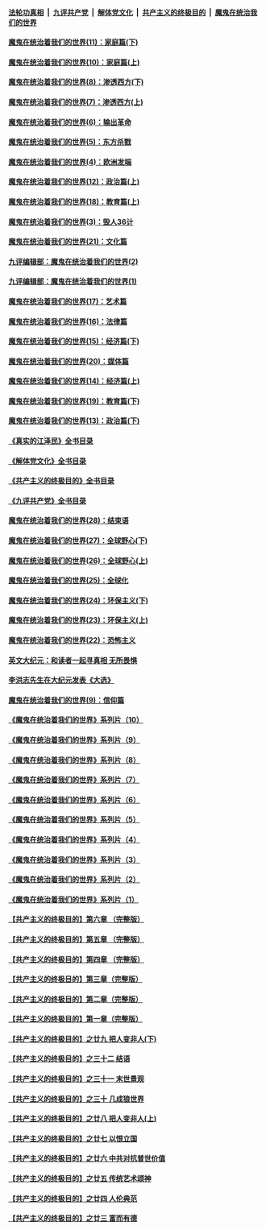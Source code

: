 ####  [法轮功真相](../../../../basic/blob/master/README.md?t=12061402) &nbsp;|&nbsp; [九评共产党](../../../../9ping.md/blob/master/README.md?t=12061402) &nbsp;|&nbsp; [解体党文化](../../../../jtdwh.md/blob/master/README.md?t=12061402)  &nbsp;|&nbsp; [共产主义的终极目的](../../../../gczydzjmd.md/blob/master/README.md?t=12061402) &nbsp;|&nbsp; [魔鬼在统治我们的世界](../../../../mgztzwmdsj.md/blob/master/README.md?t=12061402) 

#### [魔鬼在统治着我们的世界(11)：家庭篇(下)](../pages/nsc422/n10440961.md?t=12061402) 

#### [魔鬼在统治着我们的世界(10)：家庭篇(上)](../pages/nsc422/n10435448.md?t=12061402) 

#### [魔鬼在统治着我们的世界(8)：渗透西方(下)](../pages/nsc422/n10429603.md?t=12061402) 

#### [魔鬼在统治着我们的世界(7)：渗透西方(上)](../pages/nsc422/n10426013.md?t=12061402) 

#### [魔鬼在统治着我们的世界(6)：输出革命](../pages/nsc422/n10421536.md?t=12061402) 

#### [魔鬼在统治着我们的世界(5)：东方杀戮](../pages/nsc422/n10417707.md?t=12061402) 

#### [魔鬼在统治着我们的世界(4)：欧洲发端](../pages/nsc422/n10414890.md?t=12061402) 

#### [魔鬼在统治着我们的世界(12)：政治篇(上)](../pages/nsc422/n10444576.md?t=12061402) 

#### [魔鬼在统治着我们的世界(18)：教育篇(上)](../pages/nsc422/n10526970.md?t=12061402) 

#### [魔鬼在统治着我们的世界(3)：毁人36计](../pages/nsc422/n10411583.md?t=12061402) 

#### [魔鬼在统治着我们的世界(21)：文化篇](../pages/nsc422/n10597706.md?t=12061402) 

#### [九评编辑部：魔鬼在统治着我们的世界(2)](../pages/nsc422/n10410036.md?t=12061402) 

#### [九评编辑部：魔鬼在统治着我们的世界(1)](../pages/nsc422/n10406825.md?t=12061402) 

#### [魔鬼在统治着我们的世界(17)：艺术篇](../pages/nsc422/n10499093.md?t=12061402) 

#### [魔鬼在统治着我们的世界(16)：法律篇](../pages/nsc422/n10485969.md?t=12061402) 

#### [魔鬼在统治着我们的世界(15)：经济篇(下)](../pages/nsc422/n10469975.md?t=12061402) 

#### [魔鬼在统治着我们的世界(20)：媒体篇](../pages/nsc422/n10586579.md?t=12061402) 

#### [魔鬼在统治着我们的世界(14)：经济篇(上)](../pages/nsc422/n10457370.md?t=12061402) 

#### [魔鬼在统治着我们的世界(19)：教育篇(下)](../pages/nsc422/n10564808.md?t=12061402) 

#### [魔鬼在统治着我们的世界(13)：政治篇(下)](../pages/nsc422/n10448270.md?t=12061402) 

#### [《真实的江泽民》全书目录](../pages/nsc422/n13721399.md?t=12061402) 

#### [《解体党文化》全书目录](../pages/nsc422/n13721157.md?t=12061402) 

#### [《共产主义的终极目的》全书目录](../pages/nsc422/n13721048.md?t=12061402) 

#### [《九评共产党》全书目录](../pages/nsc422/n13708085.md?t=12061402) 

#### [魔鬼在统治着我们的世界(28)：结束语](../pages/nsc422/n10936246.md?t=12061402) 

#### [魔鬼在统治着我们的世界(27)：全球野心(下)](../pages/nsc422/n10928319.md?t=12061402) 

#### [魔鬼在统治着我们的世界(26)：全球野心(上)](../pages/nsc422/n10900318.md?t=12061402) 

#### [魔鬼在统治着我们的世界(25)：全球化](../pages/nsc422/n10788205.md?t=12061402) 

#### [魔鬼在统治着我们的世界(24)：环保主义(下)](../pages/nsc422/n10695307.md?t=12061402) 

#### [魔鬼在统治着我们的世界(23)：环保主义(上)](../pages/nsc422/n10688613.md?t=12061402) 

#### [魔鬼在统治着我们的世界(22)：恐怖主义](../pages/nsc422/n10614727.md?t=12061402) 

#### [英文大纪元：和读者一起寻真相 无所畏惧](../pages/nsc422/n12542027.md?t=12061402) 

#### [李洪志先生在大纪元发表《大选》](../pages/nsc422/n12534746.md?t=12061402) 

#### [魔鬼在统治着我们的世界(9)：信仰篇](../pages/nsc422/n10432159.md?t=12061402) 

#### [《魔鬼在统治着我们的世界》系列片（10）](../pages/nsc422/n12292670.md?t=12061402) 

#### [《魔鬼在统治着我们的世界》系列片（9）](../pages/nsc422/n12290859.md?t=12061402) 

#### [《魔鬼在统治着我们的世界》系列片（8）](../pages/nsc422/n12287445.md?t=12061402) 

#### [《魔鬼在统治着我们的世界》系列片（7）](../pages/nsc422/n12283425.md?t=12061402) 

#### [《魔鬼在统治着我们的世界》系列片（6）](../pages/nsc422/n12282314.md?t=12061402) 

#### [《魔鬼在统治着我们的世界》系列片（5）](../pages/nsc422/n12281419.md?t=12061402) 

#### [《魔鬼在统治着我们的世界》系列片（4）](../pages/nsc422/n12274024.md?t=12061402) 

#### [《魔鬼在统治着我们的世界》系列片（3）](../pages/nsc422/n12271322.md?t=12061402) 

#### [《魔鬼在统治着我们的世界》系列片（2）](../pages/nsc422/n12269049.md?t=12061402) 

#### [《魔鬼在统治着我们的世界》系列片（1）](../pages/nsc422/n12267575.md?t=12061402) 

#### [【共产主义的终极目的】第六章 （完整版）](../pages/nsc422/n11428913.md?t=12061402) 

#### [【共产主义的终极目的】第五章 （完整版）](../pages/nsc422/n11428912.md?t=12061402) 

#### [【共产主义的终极目的】第四章 （完整版）](../pages/nsc422/n11428907.md?t=12061402) 

#### [【共产主义的终极目的】第三章（完整版）](../pages/nsc422/n11428848.md?t=12061402) 

#### [【共产主义的终极目的】第二章（完整版）](../pages/nsc422/n11428831.md?t=12061402) 

#### [【共产主义的终极目的】第一章（完整版）](../pages/nsc422/n11417651.md?t=12061402) 

#### [【共产主义的终极目的】之廿九 把人变非人(下)](../pages/nsc422/n11344140.md?t=12061402) 

#### [【共产主义的终极目的】之三十二 结语](../pages/nsc422/n11360535.md?t=12061402) 

#### [【共产主义的终极目的】之三十一 末世景观](../pages/nsc422/n11351129.md?t=12061402) 

#### [【共产主义的终极目的】之三十 几成狼世界](../pages/nsc422/n11348280.md?t=12061402) 

#### [【共产主义的终极目的】之廿八 把人变非人(上)](../pages/nsc422/n11340492.md?t=12061402) 

#### [【共产主义的终极目的】之廿七 以恨立国](../pages/nsc422/n11336944.md?t=12061402) 

#### [【共产主义的终极目的】之廿六 中共对抗普世价值](../pages/nsc422/n11324785.md?t=12061402) 

#### [【共产主义的终极目的】之廿五 传统艺术颂神](../pages/nsc422/n11296396.md?t=12061402) 

#### [【共产主义的终极目的】之廿四 人伦典范](../pages/nsc422/n11296397.md?t=12061402) 

#### [【共产主义的终极目的】之廿三 富而有德](../pages/nsc422/n11283598.md?t=12061402) 

